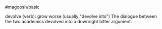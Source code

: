 #magoosh/basic

devolve (verb): grow worse (usually "devolve into") 
The dialogue between the two academics devolved into a downright bitter argument. 
